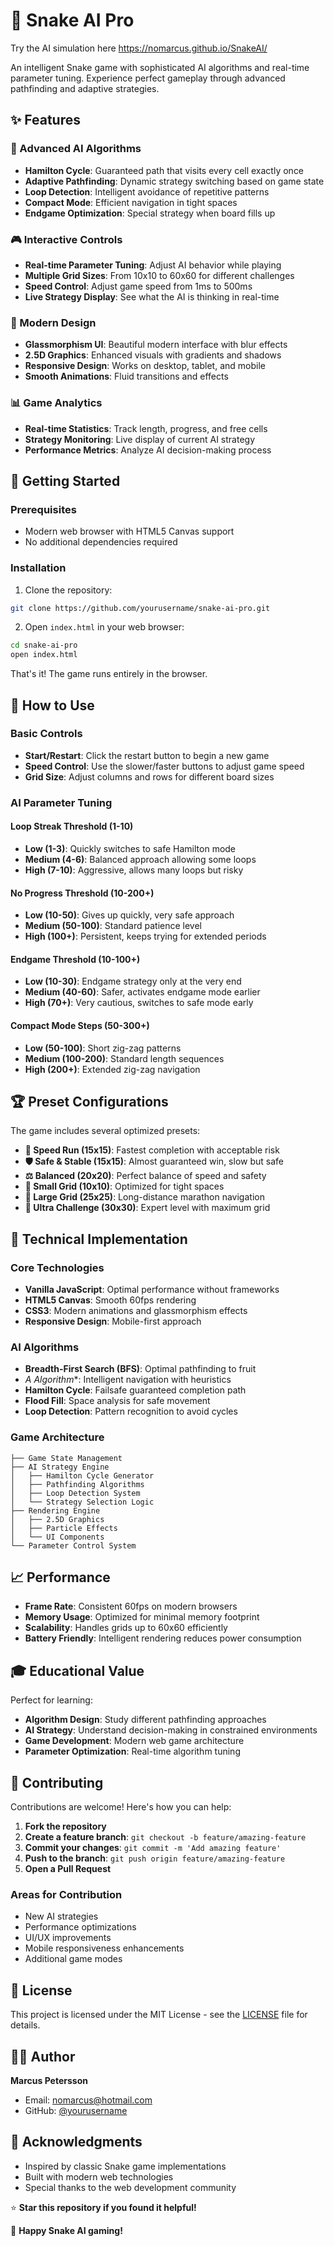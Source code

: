 # 🐍 Snake AI Pro

Try the AI simulation here https://nomarcus.github.io/SnakeAI/

An intelligent Snake game with sophisticated AI algorithms and real-time parameter tuning. Experience perfect gameplay through advanced pathfinding and adaptive strategies.

## ✨ Features

### 🧠 Advanced AI Algorithms
- **Hamilton Cycle**: Guaranteed path that visits every cell exactly once
- **Adaptive Pathfinding**: Dynamic strategy switching based on game state
- **Loop Detection**: Intelligent avoidance of repetitive patterns
- **Compact Mode**: Efficient navigation in tight spaces
- **Endgame Optimization**: Special strategy when board fills up

### 🎮 Interactive Controls
- **Real-time Parameter Tuning**: Adjust AI behavior while playing
- **Multiple Grid Sizes**: From 10x10 to 60x60 for different challenges
- **Speed Control**: Adjust game speed from 1ms to 500ms
- **Live Strategy Display**: See what the AI is thinking in real-time

### 🎨 Modern Design
- **Glassmorphism UI**: Beautiful modern interface with blur effects
- **2.5D Graphics**: Enhanced visuals with gradients and shadows
- **Responsive Design**: Works on desktop, tablet, and mobile
- **Smooth Animations**: Fluid transitions and effects

### 📊 Game Analytics
- **Real-time Statistics**: Track length, progress, and free cells
- **Strategy Monitoring**: Live display of current AI strategy
- **Performance Metrics**: Analyze AI decision-making process

## 🚀 Getting Started

### Prerequisites
- Modern web browser with HTML5 Canvas support
- No additional dependencies required

### Installation
1. Clone the repository:
```bash
git clone https://github.com/yourusername/snake-ai-pro.git
```

2. Open `index.html` in your web browser:
```bash
cd snake-ai-pro
open index.html
```

That's it! The game runs entirely in the browser.

## 🎯 How to Use

### Basic Controls
- **Start/Restart**: Click the restart button to begin a new game
- **Speed Control**: Use the slower/faster buttons to adjust game speed
- **Grid Size**: Adjust columns and rows for different board sizes

### AI Parameter Tuning

#### Loop Streak Threshold (1-10)
- **Low (1-3)**: Quickly switches to safe Hamilton mode
- **Medium (4-6)**: Balanced approach allowing some loops
- **High (7-10)**: Aggressive, allows many loops but risky

#### No Progress Threshold (10-200+)
- **Low (10-50)**: Gives up quickly, very safe approach
- **Medium (50-100)**: Standard patience level
- **High (100+)**: Persistent, keeps trying for extended periods

#### Endgame Threshold (10-100+)
- **Low (10-30)**: Endgame strategy only at the very end
- **Medium (40-60)**: Safer, activates endgame mode earlier
- **High (70+)**: Very cautious, switches to safe mode early

#### Compact Mode Steps (50-300+)
- **Low (50-100)**: Short zig-zag patterns
- **Medium (100-200)**: Standard length sequences
- **High (200+)**: Extended zig-zag navigation

## 🏆 Preset Configurations

The game includes several optimized presets:

- **🏃 Speed Run (15x15)**: Fastest completion with acceptable risk
- **🛡️ Safe & Stable (15x15)**: Almost guaranteed win, slow but safe
- **⚖️ Balanced (20x20)**: Perfect balance of speed and safety
- **🐜 Small Grid (10x10)**: Optimized for tight spaces
- **🐘 Large Grid (25x25)**: Long-distance marathon navigation
- **🎯 Ultra Challenge (30x30)**: Expert level with maximum grid

## 🔧 Technical Implementation

### Core Technologies
- **Vanilla JavaScript**: Optimal performance without frameworks
- **HTML5 Canvas**: Smooth 60fps rendering
- **CSS3**: Modern animations and glassmorphism effects
- **Responsive Design**: Mobile-first approach

### AI Algorithms
- **Breadth-First Search (BFS)**: Optimal pathfinding to fruit
- **A* Algorithm**: Intelligent navigation with heuristics
- **Hamilton Cycle**: Failsafe guaranteed completion path
- **Flood Fill**: Space analysis for safe movement
- **Loop Detection**: Pattern recognition to avoid cycles

### Game Architecture
```
├── Game State Management
├── AI Strategy Engine
│   ├── Hamilton Cycle Generator
│   ├── Pathfinding Algorithms
│   ├── Loop Detection System
│   └── Strategy Selection Logic
├── Rendering Engine
│   ├── 2.5D Graphics
│   ├── Particle Effects
│   └── UI Components
└── Parameter Control System
```

## 📈 Performance

- **Frame Rate**: Consistent 60fps on modern browsers
- **Memory Usage**: Optimized for minimal memory footprint
- **Scalability**: Handles grids up to 60x60 efficiently
- **Battery Friendly**: Intelligent rendering reduces power consumption

## 🎓 Educational Value

Perfect for learning:
- **Algorithm Design**: Study different pathfinding approaches
- **AI Strategy**: Understand decision-making in constrained environments
- **Game Development**: Modern web game architecture
- **Parameter Optimization**: Real-time algorithm tuning

## 🤝 Contributing

Contributions are welcome! Here's how you can help:

1. **Fork the repository**
2. **Create a feature branch**: `git checkout -b feature/amazing-feature`
3. **Commit your changes**: `git commit -m 'Add amazing feature'`
4. **Push to the branch**: `git push origin feature/amazing-feature`
5. **Open a Pull Request**

### Areas for Contribution
- New AI strategies
- Performance optimizations
- UI/UX improvements
- Mobile responsiveness enhancements
- Additional game modes

## 📝 License

This project is licensed under the MIT License - see the [LICENSE](LICENSE) file for details.

## 👨‍💻 Author

**Marcus Petersson**
- Email: nomarcus@hotmail.com
- GitHub: [@yourusername](https://github.com/yourusername)

## 🙏 Acknowledgments

- Inspired by classic Snake game implementations
- Built with modern web technologies
- Special thanks to the web development community

⭐ **Star this repository if you found it helpful!**

🐍 **Happy Snake AI gaming!**
